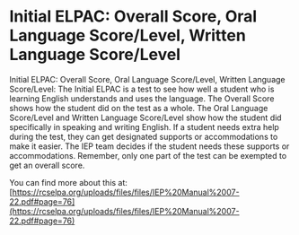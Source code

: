 # Initial ELPAC: Overall Score, Oral Language Score/Level, Written Language Score/Level
Initial ELPAC: Overall Score, Oral Language Score/Level, Written Language Score/Level: The Initial ELPAC is a test to see how well a student who is learning English understands and uses the language. The Overall Score shows how the student did on the test as a whole. The Oral Language Score/Level and Written Language Score/Level show how the student did specifically in speaking and writing English. If a student needs extra help during the test, they can get designated supports or accommodations to make it easier. The IEP team decides if the student needs these supports or accommodations. Remember, only one part of the test can be exempted to get an overall score.

You can find more about this at: [https://rcselpa.org/uploads/files/files/IEP%20Manual%2007-22.pdf#page=76](https://rcselpa.org/uploads/files/files/IEP%20Manual%2007-22.pdf#page=76)
